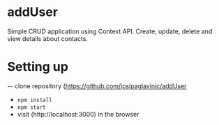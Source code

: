 # addUser

Simple CRUD application using Context API.
Create, update, delete and view details about contacts.

# Setting up
-- clone repository (https://github.com/josipaglavinic/addUser
- ``` npm install ```
- ``` npm start ```
-  visit (http://localhost:3000) in the browser
